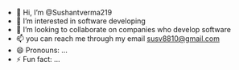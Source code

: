 - 👋 Hi, I’m @Sushantverma219
- 👀 I’m interested in software developing 
- 💞️ I’m looking to collaborate on companies who develop software 
- 📫  you can reach me through my email susv8810@gmail.com
- 😄 Pronouns: ...
- ⚡ Fun fact: ...

<!---
Sushantverma219/Sushantverma219 is a ✨ special ✨ repository because its `README.md` (this file) appears on your GitHub profile.
You can click the Preview link to take a look at your changes.
--->
